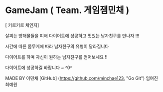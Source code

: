 # GameJam ( Team. 게임잼민채 )

[ 키로키로 체인지]

살찌는 방해물들을 피해 다이어트에 성공하고
멋있는 남자친구를 만나자 !!!

시간에 따른 몸무게에 따라 남자친구의 유형이 달라집니다

다이어트를 하며 자신이 원하는 남자친구를 얻어보세요 !! 

다이어트에 성공하길 바랍니다 ~ ^0^










MADE BY
이민채 [GitHub] (https://github.com/minchae123, "Go Git")
임여진 
최예원
